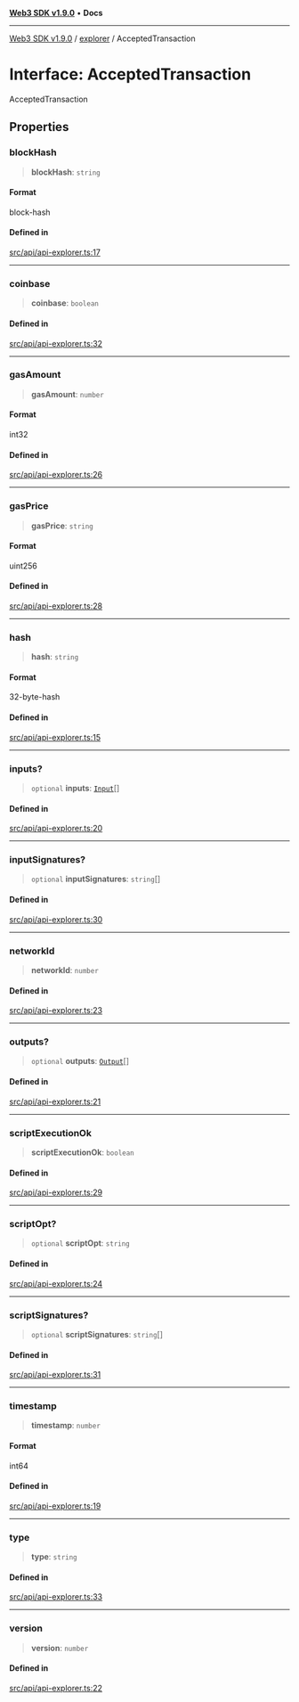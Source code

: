 [**Web3 SDK v1.9.0**](../../../README.md) • **Docs**

***

[Web3 SDK v1.9.0](../../../globals.md) / [explorer](../README.md) / AcceptedTransaction

# Interface: AcceptedTransaction

AcceptedTransaction

## Properties

### blockHash

> **blockHash**: `string`

#### Format

block-hash

#### Defined in

[src/api/api-explorer.ts:17](https://github.com/Mystic-Nayy/alephium-web3/blob/ee41f5e0e7d7fb0b155fe62f05b2ac03772895ca/packages/web3/src/api/api-explorer.ts#L17)

***

### coinbase

> **coinbase**: `boolean`

#### Defined in

[src/api/api-explorer.ts:32](https://github.com/Mystic-Nayy/alephium-web3/blob/ee41f5e0e7d7fb0b155fe62f05b2ac03772895ca/packages/web3/src/api/api-explorer.ts#L32)

***

### gasAmount

> **gasAmount**: `number`

#### Format

int32

#### Defined in

[src/api/api-explorer.ts:26](https://github.com/Mystic-Nayy/alephium-web3/blob/ee41f5e0e7d7fb0b155fe62f05b2ac03772895ca/packages/web3/src/api/api-explorer.ts#L26)

***

### gasPrice

> **gasPrice**: `string`

#### Format

uint256

#### Defined in

[src/api/api-explorer.ts:28](https://github.com/Mystic-Nayy/alephium-web3/blob/ee41f5e0e7d7fb0b155fe62f05b2ac03772895ca/packages/web3/src/api/api-explorer.ts#L28)

***

### hash

> **hash**: `string`

#### Format

32-byte-hash

#### Defined in

[src/api/api-explorer.ts:15](https://github.com/Mystic-Nayy/alephium-web3/blob/ee41f5e0e7d7fb0b155fe62f05b2ac03772895ca/packages/web3/src/api/api-explorer.ts#L15)

***

### inputs?

> `optional` **inputs**: [`Input`](Input.md)[]

#### Defined in

[src/api/api-explorer.ts:20](https://github.com/Mystic-Nayy/alephium-web3/blob/ee41f5e0e7d7fb0b155fe62f05b2ac03772895ca/packages/web3/src/api/api-explorer.ts#L20)

***

### inputSignatures?

> `optional` **inputSignatures**: `string`[]

#### Defined in

[src/api/api-explorer.ts:30](https://github.com/Mystic-Nayy/alephium-web3/blob/ee41f5e0e7d7fb0b155fe62f05b2ac03772895ca/packages/web3/src/api/api-explorer.ts#L30)

***

### networkId

> **networkId**: `number`

#### Defined in

[src/api/api-explorer.ts:23](https://github.com/Mystic-Nayy/alephium-web3/blob/ee41f5e0e7d7fb0b155fe62f05b2ac03772895ca/packages/web3/src/api/api-explorer.ts#L23)

***

### outputs?

> `optional` **outputs**: [`Output`](../type-aliases/Output.md)[]

#### Defined in

[src/api/api-explorer.ts:21](https://github.com/Mystic-Nayy/alephium-web3/blob/ee41f5e0e7d7fb0b155fe62f05b2ac03772895ca/packages/web3/src/api/api-explorer.ts#L21)

***

### scriptExecutionOk

> **scriptExecutionOk**: `boolean`

#### Defined in

[src/api/api-explorer.ts:29](https://github.com/Mystic-Nayy/alephium-web3/blob/ee41f5e0e7d7fb0b155fe62f05b2ac03772895ca/packages/web3/src/api/api-explorer.ts#L29)

***

### scriptOpt?

> `optional` **scriptOpt**: `string`

#### Defined in

[src/api/api-explorer.ts:24](https://github.com/Mystic-Nayy/alephium-web3/blob/ee41f5e0e7d7fb0b155fe62f05b2ac03772895ca/packages/web3/src/api/api-explorer.ts#L24)

***

### scriptSignatures?

> `optional` **scriptSignatures**: `string`[]

#### Defined in

[src/api/api-explorer.ts:31](https://github.com/Mystic-Nayy/alephium-web3/blob/ee41f5e0e7d7fb0b155fe62f05b2ac03772895ca/packages/web3/src/api/api-explorer.ts#L31)

***

### timestamp

> **timestamp**: `number`

#### Format

int64

#### Defined in

[src/api/api-explorer.ts:19](https://github.com/Mystic-Nayy/alephium-web3/blob/ee41f5e0e7d7fb0b155fe62f05b2ac03772895ca/packages/web3/src/api/api-explorer.ts#L19)

***

### type

> **type**: `string`

#### Defined in

[src/api/api-explorer.ts:33](https://github.com/Mystic-Nayy/alephium-web3/blob/ee41f5e0e7d7fb0b155fe62f05b2ac03772895ca/packages/web3/src/api/api-explorer.ts#L33)

***

### version

> **version**: `number`

#### Defined in

[src/api/api-explorer.ts:22](https://github.com/Mystic-Nayy/alephium-web3/blob/ee41f5e0e7d7fb0b155fe62f05b2ac03772895ca/packages/web3/src/api/api-explorer.ts#L22)
